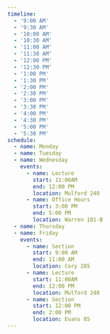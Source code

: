 ```yaml
---
timeline:
  - '9:00 AM'
  - '9:30 AM'
  - '10:00 AM'
  - '10:30 AM'
  - '11:00 AM'
  - '11:30 AM'
  - '12:00 PM'
  - '12:30 PM'
  - '1:00 PM'
  - '1:30 PM'
  - '2:00 PM'
  - '2:30 PM'
  - '3:00 PM'
  - '3:30 PM'
  - '4:00 PM'
  - '4:30 PM'
  - '5:00 PM'
  - '5:30 PM'
schedule:
  - name: Monday
  - name: Tuesday
  - name: Wednesday
    events:
      - name: Lecture
        start: 11:00AM
        end: 12:00 PM
        location: Mulford 240
      - name: Office Hours
        start: 3:00 PM
        end: 5:00 PM
        location: Warren 101-B
  - name: Thursday
  - name: Friday
    events:
      - name: Section
        start: 9:00 AM
        end: 11:00 AM
        location: Cory 285
      - name: Lecture
        start: 11:00AM
        end: 12:00 PM
        location: Mulford 240
      - name: Section
        start: 12:00 PM
        end: 2:00 PM
        location: Evans 85
---
```

